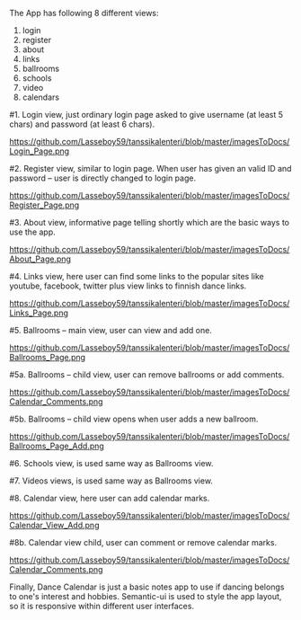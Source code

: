 The App has following 8 different views:

1. login
2. register
3. about
4. links
5. ballrooms
6. schools
7. video
8. calendars


#1.	Login view, just ordinary login page asked to give username (at least 5 chars) and password (at least 6 chars).

https://github.com/Lasseboy59/tanssikalenteri/blob/master/imagesToDocs/Login_Page.png

#2. Register view, similar to login page. When user has given an valid ID and password – user is directly changed to login page.

https://github.com/Lasseboy59/tanssikalenteri/blob/master/imagesToDocs/Register_Page.png

#3. About view, informative page telling shortly which are the basic ways to use the app.

https://github.com/Lasseboy59/tanssikalenteri/blob/master/imagesToDocs/About_Page.png

#4. Links view, here user can find some links to the popular sites like youtube, facebook, twitter plus view links to finnish dance links.

https://github.com/Lasseboy59/tanssikalenteri/blob/master/imagesToDocs/Links_Page.png


#5. Ballrooms – main view, user can view and add one.

https://github.com/Lasseboy59/tanssikalenteri/blob/master/imagesToDocs/Ballrooms_Page.png


#5a. Ballrooms – child view, user can remove ballrooms or add comments.

https://github.com/Lasseboy59/tanssikalenteri/blob/master/imagesToDocs/Calendar_Comments.png

#5b. Ballrooms – child view opens when user adds a new ballroom.

https://github.com/Lasseboy59/tanssikalenteri/blob/master/imagesToDocs/Ballrooms_Page_Add.png

#6. Schools view, is used same way as Ballrooms view.

#7. Videos views, is used same way as Ballrooms view.


#8. Calendar view, here user can add calendar marks.

https://github.com/Lasseboy59/tanssikalenteri/blob/master/imagesToDocs/Calendar_View_Add.png

#8b. Calendar view child, user can comment or remove calendar marks.

https://github.com/Lasseboy59/tanssikalenteri/blob/master/imagesToDocs/Calendar_Comments.png

Finally, Dance Calendar is just a basic notes app to use if dancing belongs to one's interest and hobbies. Semantic-ui is used to style the app layout, so it is responsive within different user interfaces.